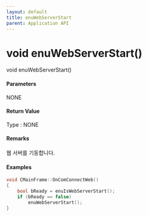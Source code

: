```yaml
---
layout: default
title: enuWebServerStart
parent: Application API
---
```

# void enuWebServerStart\(\)

void enuWebServerStart\(\)

#### Parameters

NONE

#### Return Value

Type : NONE

#### Remarks

웹 서버를 기동합니다.

#### Examples

```cpp
void CMainFrame::OnComConnectWeb()
{
	bool bReady = enuIsWebServerStart();
	if (bReady == false)
		enuWebServerStart();
}
```



